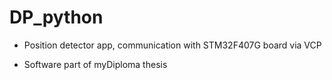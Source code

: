 # DP_python
- Position detector app, communication with STM32F407G board via VCP

- Software part of myDiploma thesis
